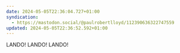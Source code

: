 ```yaml
---
date: 2024-05-05T22:36:04.727+01:00
syndication:
  - https://mastodon.social/@paulrobertlloyd/112390636322747559
updated: 2024-05-05T22:36:52.592+01:00
---
```


LANDO!
LANDO!
LANDO!
